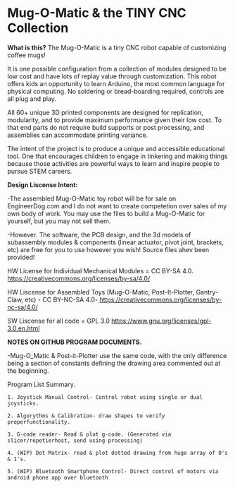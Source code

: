 # Mug-O-Matic & the TINY CNC Collection
**What is this?**
The Mug-O-Matic is a tiny CNC robot capable of customizing coffee mugs! 

It is one possible configuration from a collection of modules designed to be low cost and have lots of replay value through customization. This robot offers kids an opportunity to learn Arduino, the most common language for physical computing. No soldering or bread-boarding required, controls are all plug and play. 

All 60+ unique 3D printed components are designed for replication, modularity, and to provide maximum performance given their low cost. To that end parts do not require build supports or post processing, and assemblies can accommodate printing variance. 

The intent of the project is to produce a unique and accessible educational tool. One that encourages children to engage in tinkering and making things because those activities are powerful ways to learn and inspire people to pursue STEM careers. 

**Design Liscense Intent:**

-The assembled Mug-O-Matic toy robot will be for sale on EngineerDog.com and I do not want to create competetion over sales of my own body of work. You may use the files to build a Mug-O-Matic for yourself, but you may not sell them.

-However. The software, the PCB design, and the 3d models of subassembly modules & components (linear actuator, pivot joint, brackets, etc) are free for you to use however you wish! Source files ahev been provided!  

HW License for Individual Mechanical Modules = CC BY-SA 4.0.
https://creativecommons.org/licenses/by-sa/4.0/
        
HW Liscense for Assembled Toys (Mug-O-Matic, Post-It-Plotter, Gantry-Claw, etc) - CC BY-NC-SA 4.0- https://creativecommons.org/licenses/by-nc-sa/4.0/
        
SW Liscense for all code = GPL 3.0 
https://www.gnu.org/licenses/gpl-3.0.en.html

        


**NOTES ON GITHUB PROGRAM DOCUMENTS.**

-Mug-O_Matic & Post-it-Plotter use the same code, with the only difference being a section of constants defining the drawing area commented out at the beginning. 

Program List Summary.

    1. Joystick Manual Control- Control robot using single or dual joysticks.
    
    2. Algorythms & Calibration- draw shapes to verify properfunctionality.
    
    3. G-code reader- Read & plot g-code. (Generated via slicer/repetierhost, send using processing)
    
    4. (WIP) Dot Matrix- read & plot dotted drawing from huge array of 0's & 1's. 
    
    5. (WIP) Bluetooth Smartphone Control- Direct control of motors via android phone app over bluetooth
    
